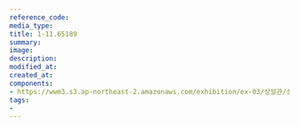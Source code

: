 ```yaml
---
reference_code:
media_type:
title: 1-11.65189
summary:
image:
description:
modified_at:
created_at:
components:
- https://wwm3.s3.ap-northeast-2.amazonaws.com/exhibition/ex-03/상설관/상설관1+왼편/1-11.65189.tif
tags:
-
---
```

